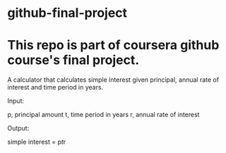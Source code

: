 # github-final-project
# This repo is part of coursera github course's final project.

A calculator that calculates simple interest given principal, annual rate of interest and time period in years.

Input:

   p, principal amount
   t, time period in years
   r, annual rate of interest
   
Output:

   simple interest = p*t*r

